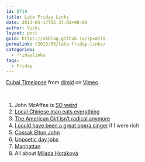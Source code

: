 ```yaml
---
id: 8719
title: Late Friday Links
date: 2013-05-17T15:37:01+00:00
author: Vicki
layout: post
guid: https://vkblog.github.io/?p=8719
permalink: /2013/05/late-friday-links/
categories:
  - fridaylinks
tags:
  - Friday
---
```

[Dubai Timelapse](http://vimeo.com/65888557) from [dimid](http://vimeo.com/user1232595) on [Vimeo](http://vimeo.com).

&nbsp;

<span style="line-height: 13px;"><span style="line-height: 13px;"></span></span>

  1. John McAffee is <a href="http://features.slashdot.org/story/13/05/07/2017203/interview-john-mcafee-answers-your-questions" target="_blank">SO weird</a>
  2. <a style="line-height: 19px;" href="http://www.latimes.com/news/local/la-me-chinese-eater-20130422-dto,0,6902048.htmlstory" target="_blank">Local Chinese man eats everything</a>
  3. <a style="line-height: 19px;" href="http://www.theatlantic.com/sexes/archive/2013/04/american-girls-arent-radical-anymore/275199/" target="_blank">The American Girl isn&#8217;t radical anymore</a>
  4. <a style="line-height: 19px;" href="http://thebillfold.com/2013/05/i-could-have-been-a-great-opera-singer-if-i-were-rich/" target="_blank">I could have been a great opera singer</a> <span style="line-height: 19px;">if I were rich</span>
  5. <a style="line-height: 19px;" href="http://kcmeesha.com/2013/05/06/communists-to-elton-john-when-in-cossack-land-dress-as-cossacks-do" target="_blank">Cossak Elton John</a>
  6. <a style="line-height: 19px;" href="http://www.theparisreview.org/blog/2013/05/02/unpoetic-day-jobs-and-other-news" target="_blank">Unpoetic day jobs</a>
  7. <a style="line-height: 19px;" href="http://marginalrevolution.com/marginalrevolution/2013/05/markets-in-everything-the-culture-that-is-manhattan.html" target="_blank">Manhattan</a>
  8. <span style="line-height: 19px;">All about </span><a style="line-height: 19px;" href="http://www.metafilter.com/128165/I-go-with-my-head-held-high-One-also-has-to-know-how-to-lose" target="_blank">Milada Horáková</a>

&nbsp;